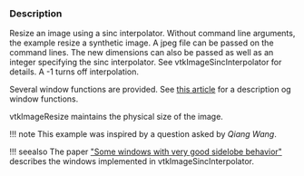 ### Description
Resize an image using a sinc interpolator. Without command line arguments, the example resize a synthetic image. A jpeg file can be passed on the command lines. The new dimensions can also be passed as well as an integer specifying the sinc interpolator. See vtkImageSincInterpolator for details. A -1 turns off interpolation.

Several window functions are provided. See [this article](https://en.wikipedia.org/wiki/Window_function) for a description og window functions.

vtkImageResize maintains the physical size of the image.

!!! note
    This example was inspired by a question asked by *Qiang Wang*.

!!! seealso
    The paper ["Some windows with very good sidelobe behavior"](http://mwlab.pmo.ac.cn/~lzh/about_work/dspfftpaper/Some_Windows_with_Very_Good_Sidelobe_Behavior.pdf) describes the windows implemented in vtkImageSincInterpolator.